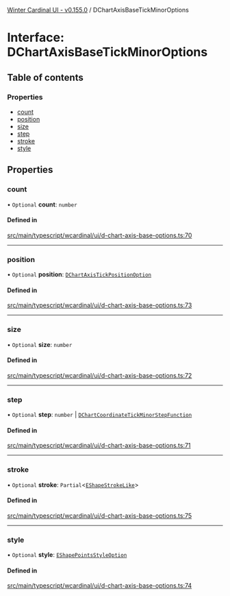 [Winter Cardinal UI - v0.155.0](../index.md) / DChartAxisBaseTickMinorOptions

# Interface: DChartAxisBaseTickMinorOptions

## Table of contents

### Properties

- [count](DChartAxisBaseTickMinorOptions.md#count)
- [position](DChartAxisBaseTickMinorOptions.md#position)
- [size](DChartAxisBaseTickMinorOptions.md#size)
- [step](DChartAxisBaseTickMinorOptions.md#step)
- [stroke](DChartAxisBaseTickMinorOptions.md#stroke)
- [style](DChartAxisBaseTickMinorOptions.md#style)

## Properties

### count

• `Optional` **count**: `number`

#### Defined in

[src/main/typescript/wcardinal/ui/d-chart-axis-base-options.ts:70](https://github.com/winter-cardinal/winter-cardinal-ui/blob/v0.155.0/src/main/typescript/wcardinal/ui/d-chart-axis-base-options.ts#L70)

___

### position

• `Optional` **position**: [`DChartAxisTickPositionOption`](../index.md#dchartaxistickpositionoption)

#### Defined in

[src/main/typescript/wcardinal/ui/d-chart-axis-base-options.ts:73](https://github.com/winter-cardinal/winter-cardinal-ui/blob/v0.155.0/src/main/typescript/wcardinal/ui/d-chart-axis-base-options.ts#L73)

___

### size

• `Optional` **size**: `number`

#### Defined in

[src/main/typescript/wcardinal/ui/d-chart-axis-base-options.ts:72](https://github.com/winter-cardinal/winter-cardinal-ui/blob/v0.155.0/src/main/typescript/wcardinal/ui/d-chart-axis-base-options.ts#L72)

___

### step

• `Optional` **step**: `number` \| [`DChartCoordinateTickMinorStepFunction`](../index.md#dchartcoordinatetickminorstepfunction)

#### Defined in

[src/main/typescript/wcardinal/ui/d-chart-axis-base-options.ts:71](https://github.com/winter-cardinal/winter-cardinal-ui/blob/v0.155.0/src/main/typescript/wcardinal/ui/d-chart-axis-base-options.ts#L71)

___

### stroke

• `Optional` **stroke**: `Partial`<[`EShapeStrokeLike`](EShapeStrokeLike.md)\>

#### Defined in

[src/main/typescript/wcardinal/ui/d-chart-axis-base-options.ts:75](https://github.com/winter-cardinal/winter-cardinal-ui/blob/v0.155.0/src/main/typescript/wcardinal/ui/d-chart-axis-base-options.ts#L75)

___

### style

• `Optional` **style**: [`EShapePointsStyleOption`](../index.md#eshapepointsstyleoption)

#### Defined in

[src/main/typescript/wcardinal/ui/d-chart-axis-base-options.ts:74](https://github.com/winter-cardinal/winter-cardinal-ui/blob/v0.155.0/src/main/typescript/wcardinal/ui/d-chart-axis-base-options.ts#L74)
